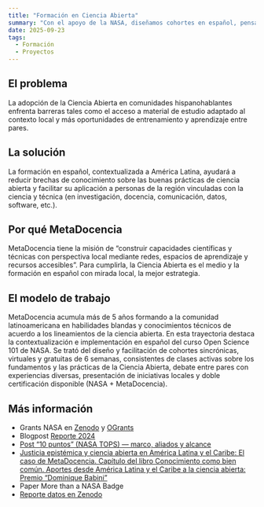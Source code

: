 ```yaml
---
title: "Formación en Ciencia Abierta"
summary: "Con el apoyo de la NASA, diseñamos cohortes en español, pensadas para América Latina, para promover principios y herramientas de Ciencia Abierta."
date: 2025-09-23
tags:
  - Formación
  - Proyectos
---
```


## El problema
La adopción de la Ciencia Abierta en comunidades hispanohablantes enfrenta barreras tales como el acceso a material de estudio adaptado al contexto local y más oportunidades de entrenamiento y aprendizaje entre pares. 

## La solución
La formación en español, contextualizada a América Latina, ayudará a reducir brechas de conocimiento sobre las buenas prácticas de ciencia abierta y facilitar su aplicación a personas de la región vinculadas con la ciencia y técnica (en investigación, docencia, comunicación, datos, software, etc.).

## Por qué MetaDocencia
MetaDocencia tiene la misión de “construir capacidades científicas y técnicas con perspectiva local mediante redes, espacios de aprendizaje y recursos accesibles”. Para cumplirla, la Ciencia Abierta es el medio y la formación en español con mirada local, la mejor estrategia.

## El modelo de trabajo
MetaDocencia acumula más de 5 años formando a la comunidad latinoamericana en habilidades blandas y conocimientos técnicos de acuerdo a los lineamientos de la ciencia abierta.
En esta trayectoria destaca  la contextualización e implementación en español del curso Open Science 101 de NASA. Se trató del diseño y facilitación de cohortes sincrónicas, virtuales y gratuitas de 6 semanas, consistentes de clases activas sobre los fundamentos y las prácticas de la Ciencia Abierta, debate entre pares con experiencias diversas, presentación de iniciativas locales y doble certificación disponible (NASA + MetaDocencia).

## Más información
* Grants NASA en [Zenodo](https://zenodo.org/records/8215455) y [OGrants](https://www.ogrants.org/grants/team_metadocencia_2023) 
* Blogpost [Reporte 2024](https://mdnv.netlify.app/post/2025/20250313-reporte2024/)
* [Post “10 puntos” (NASA TOPS) — marco, aliados y alcance](https://mdnv.netlify.app/post/nasatops10puntos/) 
* [Justicia epistémica y ciencia abierta en América Latina y el Caribe: El caso de MetaDocencia. Capítulo del libro Conocimiento como bien común. Aportes desde América Latina y el Caribe a la ciencia abierta: Premio “Dominique Babini”](https://libreria.clacso.org/publicacion.php?p=4470&c=2)
* Paper More than a NASA Badge
* [Reporte datos en Zenodo](https://zenodo.org/records/15882571) 

